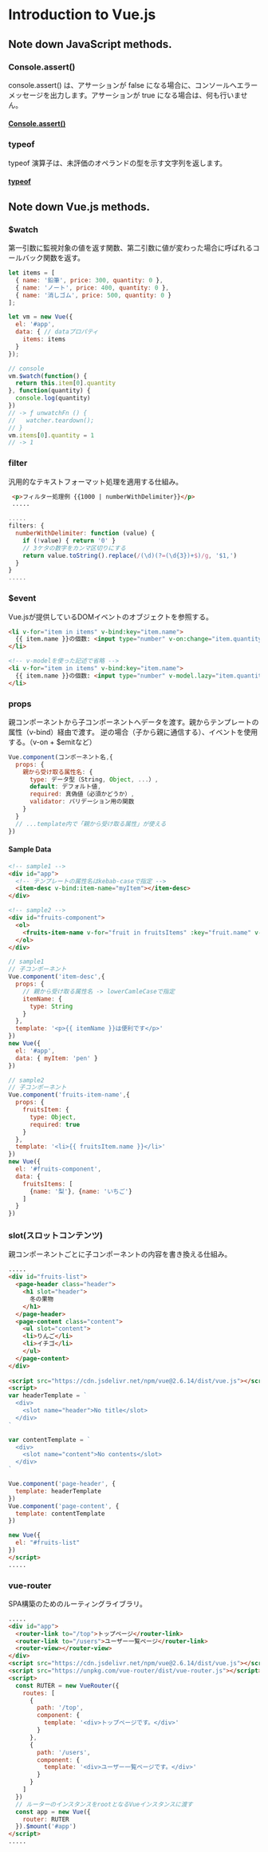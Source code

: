 # Introduction to Vue.js

## Note down JavaScript methods.

### Console.assert()
console.assert() は、アサーションが false になる場合に、コンソールへエラーメッセージを出力します。アサーションが true になる場合は、何も行いません。

#### [Console.assert()](https://developer.mozilla.org/ja/docs/Web/API/console/assert)

### typeof
typeof 演算子は、未評価のオペランドの型を示す文字列を返します。

#### [typeof](https://developer.mozilla.org/ja/docs/Web/JavaScript/Reference/Operators/typeof)

## Note down Vue.js methods.

### $watch
第一引数に監視対象の値を返す関数、第二引数に値が変わった場合に呼ばれるコールバック関数を返す。

```javascript
let items = [
  { name: '鉛筆', price: 300, quantity: 0 },
  { name: 'ノート', price: 400, quantity: 0 }, 
  { name: '消しゴム', price: 500, quantity: 0 }
];

let vm = new Vue({
  el: '#app',
  data: { // dataプロパティ
    items: items
  }
});

// console
vm.$watch(function() {
  return this.item[0].quantity
}, function(quantity) {
  console.log(quantity)
})
// -> ƒ unwatchFn () {
//   watcher.teardown();
// }
vm.items[0].quantity = 1
// -> 1
```

### filter
汎用的なテキストフォーマット処理を適用する仕組み。

```html
 <p>フィルター処理例 {{1000 | numberWithDelimiter}}</p>
 .....
```

```javascript
.....
filters: {
  numberWithDelimiter: function (value) {
    if (!value) { return '0' }
    // 3ケタの数字をカンマ区切りにする
    return value.toString().replace(/(\d)(?=(\d{3})+$)/g, '$1,')
  }
}
.....
```

### $event
Vue.jsが提供しているDOMイベントのオブジェクトを参照する。

```html
<li v-for="item in items" v-bind:key="item.name">
  {{ item.name }}の個数: <input type="number" v-on:change="item.quantity = $event.target.valuv-bind:value="item.quantity" min="0">
</li>

<!-- v-modelを使った記述で省略 -->
<li v-for="item in items" v-bind:key="item.name">
  {{ item.name }}の個数: <input type="number" v-model.lazy="item.quantity" min="0">
</li>
```

### props
親コンポーネントから子コンポーネントへデータを渡す。親からテンプレートの属性（v-bind）経由で渡す。
逆の場合（子から親に通信する）、イベントを使用する。（v-on + $emitなど）

```javascript
Vue.component(コンポーネント名,{
  props: {
    親から受け取る属性名: {
      type: データ型（String, Object, ...）,
      default: デフォルト値,
      required: 真偽値（必須かどうか）,
      validator: バリデーション用の関数
    }
  }
  // ...template内で「親から受け取る属性」が使える
})
```

#### Sample Data

```html
<!-- sample1 -->
<div id="app">
  <!-- テンプレートの属性名はkebab-caseで指定 -->
  <item-desc v-bind:item-name="myItem"></item-desc>
</div>

<!-- sample2 -->
<div id="fruits-component">
  <ol>
    <fruits-item-name v-for="fruit in fruitsItems" :key="fruit.name" v-bind:fruits-item="fruit"><fruits-item-name>
  </ol>
</div>
```

```javascript
// sample1
// 子コンポーネント
Vue.component('item-desc',{
  props: {
    // 親から受け取る属性名 -> lowerCamleCaseで指定
    itemName: {
      type: String
    }
  },
  template: '<p>{{ itemName }}は便利です</p>'
})
new Vue({
  el: '#app',
  data: { myItem: 'pen' }
})

// sample2
// 子コンポーネント
Vue.component('fruits-item-name',{
  props: {
    fruitsItem: {
      type: Object,
      required: true
    }
  },
  template: '<li>{{ fruitsItem.name }}</li>'
})
new Vue({
  el: '#fruits-component',
  data: {
    fruitsItems: [
      {name: '梨'}, {name: 'いちご'}
    ]
  }
})
```

### slot(スロットコンテンツ)
親コンポーネントごとに子コンポーネントの内容を書き換える仕組み。

```html
.....
<div id="fruits-list">
  <page-header class="header">
    <h1 slot="header">
      冬の果物
    </h1>
  </page-header>
  <page-content class="content">
    <ul slot="content">
    <li>りんご</li>
    <li>イチゴ</li>
    </ul>
  </page-content>
</div>
  
<script src="https://cdn.jsdelivr.net/npm/vue@2.6.14/dist/vue.js"></script>
<script>
var headerTemplate = `
  <div>
    <slot name="header">No title</slot>
  </div>
`

var contentTemplate = `
  <div>
    <slot name="content">No contents</slot>
  </div>
`

Vue.component('page-header', {
  template: headerTemplate
})
Vue.component('page-content', {
  template: contentTemplate
})

new Vue({
  el: "#fruits-list"
})
</script>
.....
```

### vue-router
SPA構築のためのルーティングライブラリ。

```html
.....
<div id="app">
  <router-link to="/top">トップページ</router-link>
  <router-link to="/users">ユーザー一覧ページ</router-link>
  <router-view></router-view>
</div>
<script src="https://cdn.jsdelivr.net/npm/vue@2.6.14/dist/vue.js"></script>
<script src="https://unpkg.com/vue-router/dist/vue-router.js"></script>
<script>
  const RUTER = new VueRouter({
    routes: [
      {
        path: '/top',
        component: {
          template: '<div>トップページです。</div>'
        }
      },
      {
        path: '/users',
        component: {
          template: '<div>ユーザー一覧ページです。</div>'
        }
      }
    ]
  })
  // ルーターのインスタンスをrootとなるVueインスタンスに渡す
  const app = new Vue({
    router: RUTER
  }).$mount('#app')
</script>
.....
```

